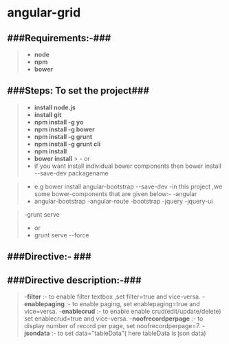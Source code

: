 angular-grid
============

###Requirements:-###
---------------------
> - **node**
> - **npm**
> - **bower**


###Steps: To set the project###
--------------------------------
> - **install node.js**
> - **install git**
> - **npm install -g yo**
> - **npm install -g bower**
> - **npm install -g grunt**
> - **npm install -g grunt cli**
> - **npm install**
> - **bower install**
    > - or
> -  if you want install individual bower components then
  bower install --save-dev packagename
  
  > - e.g bower install angular-bootstrap  --save-dev
  > -in this project ,we some bower-components that are given below:-
  > -angular
  > - angular-bootstrap
  > -angular-route
  > -bootstrap
  > -jquery
  > -jquery-ui
  
> -grunt serve
  > - or
>- grunt serve --force  


###Directive:- ###   
---------------------
<angtable filter="true" ec="{{headerColumns}}"   data="tableData"  enablepaging="true" 
                 enablecrud="true" noofrecordperpage="7"></angtable>

###Directive description:-###
--------------------------------
> -**filter**             :- to enable  filter textbox ,set filter=true and vice-versa.
> -**enablepaging**       :- to enable paging, set enablepaging=true and vice=versa.
> -**enablecrud**         :- to enable enable crud(edit/update/delete) set enablecrud=true and vice-versa.
> -**noofrecordperpage**  :- to display number of record per page, set noofrecordperpage=7.
> -**jsondata**           :- to set data="tableData"( here tableData is json data)
             


